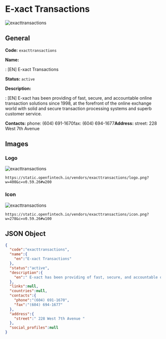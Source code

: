 
# E-xact Transactions 
![exacttransactions](https://static.openfintech.io/vendors/exacttransactions/logo.png?w=400&c=v0.59.26#w200)  

## General 
 
**Code:** `exacttransactions` 
 
**Name:** 
 
:	[EN] E-xact Transactions 
 
**Status:** `active` 
 
**Description:** 
 
: [EN]  E-xact has been providing of fast, secure, and accountable online transaction solutions since 1998, at the forefront of the online exchange world with solid and secure transaction processing systems and superb customer service.  
 
**Contacts:** 
phone: (604) 691-1670fax: (604) 694-1677**Address:** 
street:  228 West 7th Avenue  

## Images 

### Logo 
 
![exacttransactions](https://static.openfintech.io/vendors/exacttransactions/logo.png?w=400&c=v0.59.26#w200)  

```
https://static.openfintech.io/vendors/exacttransactions/logo.png?w=400&c=v0.59.26#w200
```  

### Icon 
 
![exacttransactions](https://static.openfintech.io/vendors/exacttransactions/icon.png?w=278&c=v0.59.26#w100)  

```
https://static.openfintech.io/vendors/exacttransactions/icon.png?w=278&c=v0.59.26#w100
```  

## JSON Object 

```json
{
  "code":"exacttransactions",
  "name":{
    "en":"E-xact Transactions"
  },
  "status":"active",
  "description":{
    "en":" E-xact has been providing of fast, secure, and accountable online transaction solutions since 1998, at the forefront of the online exchange world with solid and secure transaction processing systems and superb customer service. "
  },
  "links":null,
  "countries":null,
  "contacts":{
    "phone":"(604) 691-1670",
    "fax":"(604) 694-1677"
  },
  "address":{
    "street":" 228 West 7th Avenue "
  },
  "social_profiles":null
}
```  
